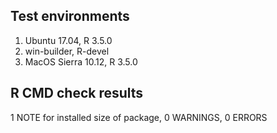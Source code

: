 ## Test environments

1. Ubuntu 17.04, R 3.5.0
2. win-builder, R-devel
3. MacOS Sierra 10.12, R 3.5.0

## R CMD check results

1 NOTE for installed size of package, 0 WARNINGS, 0 ERRORS
